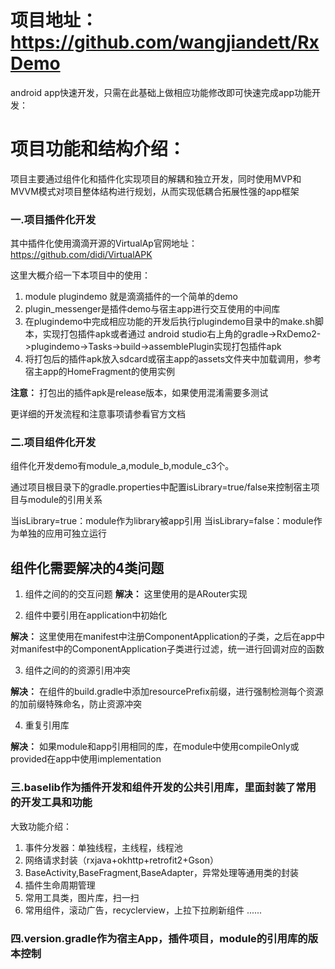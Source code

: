 
# 项目地址：https://github.com/wangjiandett/RxDemo

android app快速开发，只需在此基础上做相应功能修改即可快速完成app功能开发：

# 项目功能和结构介绍：

项目主要通过组件化和插件化实现项目的解耦和独立开发，同时使用MVP和MVVM模式对项目整体结构进行规划，从而实现低耦合拓展性强的app框架


### 一.项目插件化开发

其中插件化使用滴滴开源的VirtualAp官网地址：https://github.com/didi/VirtualAPK

这里大概介绍一下本项目中的使用：

1. module plugindemo 就是滴滴插件的一个简单的demo
2. plugin_messenger是插件demo与宿主app进行交互使用的中间库
3. 在plugindemo中完成相应功能的开发后执行plugindemo目录中的make.sh脚本，实现打包插件apk或者通过
   android studio右上角的gradle->RxDemo2->plugindemo->Tasks->build->assemblePlugin实现打包插件apk
4. 将打包后的插件apk放入sdcard或宿主app的assets文件夹中加载调用，参考宿主app的HomeFragment的使用实例

**注意：** 打包出的插件apk是release版本，如果使用混淆需要多测试

更详细的开发流程和注意事项请参看官方文档

### 二.项目组件化开发

组件化开发demo有module_a,module_b,module_c3个。

通过项目根目录下的gradle.properties中配置isLibrary=true/false来控制宿主项目与module的引用关系

当isLibrary=true：module作为library被app引用
当isLibrary=false：module作为单独的应用可独立运行


## 组件化需要解决的4类问题

1. 组件之间的的交互问题
**解决：**
这里使用的是ARouter实现

2. 组件中要引用在application中初始化

**解决：**
这里使用在manifest中注册ComponentApplication的子类，之后在app中对manifest中的ComponentApplication子类进行过滤，统一进行回调对应的函数 

3. 组件之间的的资源引用冲突

**解决：**
在组件的build.gradle中添加resourcePrefix前缀，进行强制检测每个资源的加前缀特殊命名，防止资源冲突

4. 重复引用库

**解决：**
如果module和app引用相同的库，在module中使用compileOnly或provided在app中使用implementation

### 三.baselib作为插件开发和组件开发的公共引用库，里面封装了常用的开发工具和功能
大致功能介绍：
1. 事件分发器：单独线程，主线程，线程池
2. 网络请求封装（rxjava+okhttp+retrofit2+Gson）
3. BaseActivity,BaseFragment,BaseAdapter，异常处理等通用类的封装
4. 插件生命周期管理
5. 常用工具类，图片库，扫一扫
6. 常用组件，滚动广告，recyclerview，上拉下拉刷新组件
......

### 四.version.gradle作为宿主App，插件项目，module的引用库的版本控制